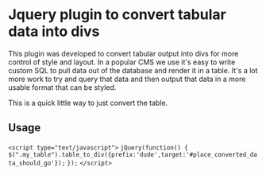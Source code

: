 # Jquery plugin to convert tabular data into divs

This plugin was developed to convert tabular output into divs for more control of style and layout.  In a popular CMS we use it's easy to write custom SQL to pull data out of the database and render it in a table. It's a lot more work to try and query that data and then output that data in a more usable format that can be styled.

This is a quick little way to just convert the table.

## Usage

`<script type="text/javascript">`
  `jQuery(function() {`
    `$(".my_table").table_to_div({prefix:'dude',target:'#place_converted_data_should_go'});`
  `});`
`</script>`
